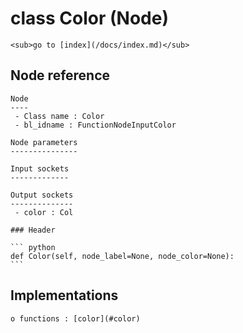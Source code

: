 # class Color (Node)

    <sub>go to [index](/docs/index.md)</sub>
    
## Node reference

    Node
    ----
     - Class name : Color
     - bl_idname : FunctionNodeInputColor
    
    Node parameters
    ---------------
    
    Input sockets
    -------------
    
    Output sockets
    --------------
     - color : Col
    
    ### Header

    ``` python
    def Color(self, node_label=None, node_color=None):
    ```
    
## Implementations

    o functions : [color](#color)
    
    